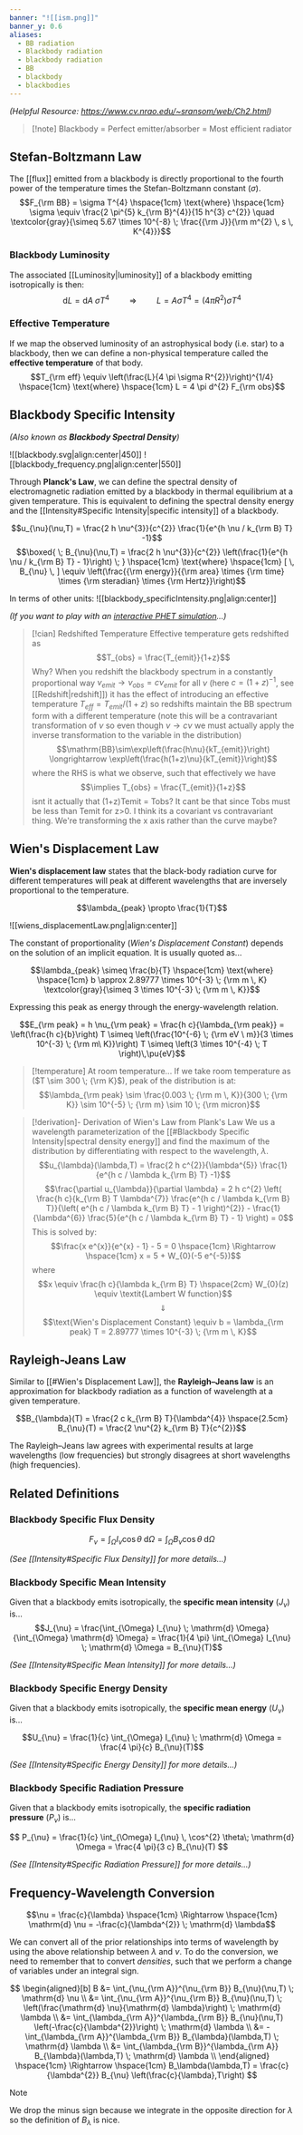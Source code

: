 ```yaml
---
banner: "![[ism.png]]"
banner_y: 0.6
aliases:
  - BB radiation
  - Blackbody radiation
  - blackbody radiation
  - BB
  - blackbody
  - blackbodies
---
```

*(Helpful Resource: https://www.cv.nrao.edu/~sransom/web/Ch2.html)*

> [!note] Blackbody = Perfect emitter/absorber = Most efficient radiator

## Stefan-Boltzmann Law

The [[flux]] emitted from a blackbody is directly proportional to the fourth power of the temperature times the Stefan-Boltzmann constant ($\sigma$).
$$F_{\rm BB} = \sigma T^{4} \hspace{1cm} \text{where} \hspace{1cm} \sigma \equiv \frac{2 \pi^{5} k_{\rm B}^{4}}{15 h^{3} c^{2}} \quad \textcolor{gray}{\simeq 5.67 \times 10^{-8} \; \frac{{\rm J}}{\rm m^{2} \, s \, K^{4}}}$$

### Blackbody Luminosity

The associated [[Luminosity|luminosity]] of a blackbody emitting isotropically is then:
$$\mathrm{d} L = \mathrm{d} A \; \sigma T^{4} \hspace{1cm} \Rightarrow \hspace{1cm} L = A \sigma T^{4} = \left( 4 \pi R^{2} \right) \sigma T^{4}$$

### Effective Temperature

If we map the observed luminosity of an astrophysical body (i.e. star) to a blackbody, then we can define a non-physical temperature called the **effective temperature** of that body.
$$T_{\rm eff} \equiv \left(\frac{L}{4 \pi \sigma R^{2}}\right)^{1/4} \hspace{1cm} \text{where} \hspace{1cm} L = 4 \pi d^{2} F_{\rm obs}$$

## Blackbody Specific Intensity
*(Also known as **Blackbody Spectral Density**)*

![[blackbody.svg|align:center|450]]
![[blackbody_frequency.png|align:center|550]]

Through **Planck's Law**, we can define the spectral density of electromagnetic radiation emitted by a blackbody in thermal equilibrium at a given temperature. This is equivalent to defining the spectral density energy and the [[Intensity#Specific Intensity|specific intensity]] of a blackbody.

$$u_{\nu}(\nu,T) = \frac{2 h \nu^{3}}{c^{2}} \frac{1}{e^{h \nu / k_{\rm B} T} -1}$$
$$\boxed{ \; B_{\nu}(\nu,T) = \frac{2 h \nu^{3}}{c^{2}} \left(\frac{1}{e^{h \nu / k_{\rm B} T} - 1}\right) \; } \hspace{1cm} \text{where} \hspace{1cm} [ \, B_{\nu} \, ] \equiv \left(\frac{{\rm energy}}{{\rm area} \times {\rm time} \times {\rm steradian} \times {\rm Hertz}}\right)$$

In terms of other units:
![[blackbody_specificIntensity.png|align:center]]

*(If you want to play with an [interactive PHET simulation](https://phet.colorado.edu/sims/html/blackbody-spectrum/latest/blackbody-spectrum_en.html)...)*


> [!cian] Redshifted Temperature
> Effective temperature gets redshifted as $$T_{obs} = \frac{T_{emit}}{1+z}$$Why? When you redshift the blackbody spectrum in a constantly proportional way $\nu_{emit} \rightarrow \nu_{obs} = c\nu_{emit}$ for all $\nu$ (here $c = (1+z)^{-1}$, see [[Redshift|redshift]]) it has the effect of introducing an effective temperature $T_{eff} = T_{emit}/(1+z)$ so redshifts maintain the BB spectrum form with a different temperature (note this will be a contravariant transformation of $\nu$ so even though $\nu \rightarrow c\nu$ we must actually apply the inverse transformation to the variable in the distribution) $$\mathrm{BB}\sim\exp\left(\frac{h\nu}{kT_{emit}}\right) \longrightarrow \exp\left(\frac{h(1+z)\nu}{kT_{emit}}\right)$$ where the RHS is what we observe, such that effectively we have $$\implies T_{obs} = \frac{T_{emit}}{1+z}$$
> isnt it actually that (1+z)Temit = Tobs? It cant be that since Tobs must be less than Temit for z>0. I think its a covariant vs contravariant thing. We're transforming the x axis rather than the curve maybe?

## Wien's Displacement Law

**Wien's displacement law** states that the black-body radiation curve for different temperatures will peak at different wavelengths that are inversely proportional to the temperature.

$$\lambda_{peak} \propto \frac{1}{T}$$

![[wiens_displacementLaw.png|align:center]]

The constant of proportionality (*Wien's Displacement Constant*) depends on the solution of an implicit equation. It is usually quoted as...

$$\lambda_{peak} \simeq \frac{b}{T} \hspace{1cm} \text{where} \hspace{1cm} b \approx 2.89777 \times 10^{-3} \; {\rm m \, K} \textcolor{gray}{\simeq 3 \times 10^{-3} \; {\rm m \, K}}$$

Expressing this peak as energy through the energy-wavelength relation.

$$E_{\rm peak} = h \nu_{\rm peak} = \frac{h c}{\lambda_{\rm peak}} = \left(\frac{h c}{b}\right) T \simeq \left(\frac{10^{-6} \; {\rm eV \ m}}{3 \times 10^{-3} \; {\rm m\ K}}\right) T \simeq \left(3 \times 10^{-4} \; T \right)\,\pu{eV}$$

> [!temperature] At room temperature... 
> If we take room temperature as ($T \sim 300 \; {\rm K}$), peak of the distribution is at:
> $$\lambda_{\rm peak} \sim \frac{0.003 \; {\rm m \, K}}{300 \; {\rm K}} \sim 10^{-5} \; {\rm m} \sim 10 \; {\rm micron}$$

> [!derivation]- Derivation of Wien's Law from Plank's Law
> We us a wavelength parameterization of the [[#Blackbody Specific Intensity|spectral density energy]] and find the maximum of the distribution by differentiating with respect to the wavelength, $\lambda$.
> $$u_{\lambda}(\lambda,T) = \frac{2 h c^{2}}{\lambda^{5}} \frac{1}{e^{h c / \lambda k_{\rm B} T} -1}$$
> $$\frac{\partial u_{\lambda}}{\partial \lambda} = 2 h c^{2} \left( \frac{h c}{k_{\rm B} T \lambda^{7}} \frac{e^{h c / \lambda k_{\rm B} T}}{\left( e^{h c / \lambda k_{\rm B} T} - 1 \right)^{2}} - \frac{1}{\lambda^{6}} \frac{5}{e^{h c / \lambda k_{\rm B} T} - 1} \right) = 0$$
> This is solved by:
> $$\frac{x e^{x}}{e^{x} - 1} - 5 = 0 \hspace{1cm} \Rightarrow \hspace{1cm} x = 5 + W_{0}(-5 e^{-5})$$
> where
> $$x \equiv \frac{h c}{\lambda k_{\rm B} T} \hspace{2cm} W_{0}(z) \equiv \textit{Lambert W function}$$
> $$\Downarrow$$
> $$\text{Wien's Displacement Constant} \equiv b = \lambda_{\rm peak} T = 2.89777 \times 10^{-3} \; {\rm m \, K}$$

## Rayleigh-Jeans Law

Similar to [[#Wien's Displacement Law]], the **Rayleigh–Jeans law** is an approximation for blackbody radiation as a function of wavelength at a given temperature.

$$B_{\lambda}(T) = \frac{2 c k_{\rm B} T}{\lambda^{4}} \hspace{2.5cm} B_{\nu}(T) = \frac{2 \nu^{2} k_{\rm B} T}{c^{2}}$$

The Rayleigh–Jeans law agrees with experimental results at large wavelengths (low frequencies) but strongly disagrees at short wavelengths (high frequencies).

## Related Definitions

### Blackbody Specific Flux Density

$$F_{\nu} = \int_{\Omega} I_{\nu} \cos \theta \; \mathrm{d} \Omega = \int_{\Omega} B_{\nu} \cos \theta \; \mathrm{d} \Omega$$

*(See [[Intensity#Specific Flux Density]] for more details...)*

### Blackbody Specific Mean Intensity

Given that a blackbody emits isotropically, the **specific mean intensity** ($J_{\nu}$) is...
$$J_{\nu} = \frac{\int_{\Omega} I_{\nu} \; \mathrm{d} \Omega}{\int_{\Omega} \mathrm{d} \Omega} = \frac{1}{4 \pi} \int_{\Omega} I_{\nu} \; \mathrm{d} \Omega = B_{\nu}(T)$$

*(See [[Intensity#Specific Mean Intensity]] for more details...)*

### Blackbody Specific Energy Density

Given that a blackbody emits isotropically, the **specific mean energy** ($U_{\nu}$) is...

$$U_{\nu} = \frac{1}{c} \int_{\Omega} I_{\nu} \; \mathrm{d} \Omega = \frac{4 \pi}{c} B_{\nu}(T)$$

*(See [[Intensity#Specific Energy Density]] for more details...)*

### Blackbody Specific Radiation Pressure

Given that a blackbody emits isotropically, the **specific radiation pressure** ($P_{\nu}$) is...

$$
P_{\nu} = \frac{1}{c} \int_{\Omega} I_{\nu} \, \cos^{2} \theta\; \mathrm{d} \Omega = \frac{4 \pi}{3 c} B_{\nu}(T)
$$

*(See [[Intensity#Specific Radiation Pressure]] for more details...)*

## Frequency-Wavelength Conversion

$$\nu = \frac{c}{\lambda} \hspace{1cm} \Rightarrow \hspace{1cm} \mathrm{d} \nu = -\frac{c}{\lambda^{2}} \; \mathrm{d} \lambda$$

We can convert all of the prior relationships into terms of wavelength by using the above relationship between $\lambda$ and $\nu$. To do the conversion, we need to remember that to convert *densities*, such that we perform a change of variables under an integral sign.

$$
\begin{aligned}[b]
	B &= \int_{\nu_{\rm A}}^{\nu_{\rm B}} B_{\nu}(\nu,T) \; \mathrm{d} \nu \\
	&= \int_{\nu_{\rm A}}^{\nu_{\rm B}} B_{\nu}(\nu,T) \; \left(\frac{\mathrm{d} \nu}{\mathrm{d} \lambda}\right) \; \mathrm{d} \lambda \\
	&= \int_{\lambda_{\rm A}}^{\lambda_{\rm B}} B_{\nu}(\nu,T) \left(-\frac{c}{\lambda^{2}}\right) \; \mathrm{d} \lambda \\
	&= - \int_{\lambda_{\rm A}}^{\lambda_{\rm B}} B_{\lambda}(\lambda,T) \; \mathrm{d} \lambda \\
	&= \int_{\lambda_{\rm B}}^{\lambda_{\rm A}} B_{\lambda}(\lambda,T) \; \mathrm{d} \lambda \\
\end{aligned}
\hspace{1cm} \Rightarrow \hspace{1cm}
B_\lambda(\lambda,T) = \frac{c}{\lambda^{2}} B_{\nu} \left(\frac{c}{\lambda},T\right)
$$

> [!note]
> We drop the minus sign because we integrate in the opposite direction for $\lambda$ so the definition of $B_\lambda$ is nice. 
